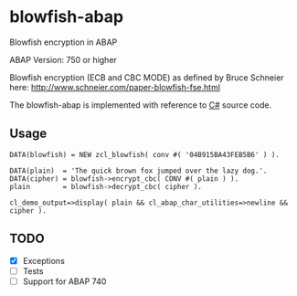 # blowfish-abap
Blowfish encryption in ABAP

ABAP Version: 750 or higher

Blowfish encryption (ECB and CBC MODE) as defined by Bruce Schneier here: http://www.schneier.com/paper-blowfish-fse.html

The blowfish-abap is implemented with reference to [C#](https://www.schneier.com/code/blowfish.cs) source code.

## Usage
    DATA(blowfish) = NEW zcl_blowfish( conv #( '04B915BA43FEB5B6' ) ).
    
    DATA(plain)  = 'The quick brown fox jumped over the lazy dog.'.
    DATA(cipher) = blowfish->encrypt_cbc( CONV #( plain ) ).
    plain        = blowfish->decrypt_cbc( cipher ).
    
    cl_demo_output=>display( plain && cl_abap_char_utilities=>newline && cipher ).

## TODO
- [x] Exceptions
- [ ] Tests
- [ ] Support for ABAP 740
